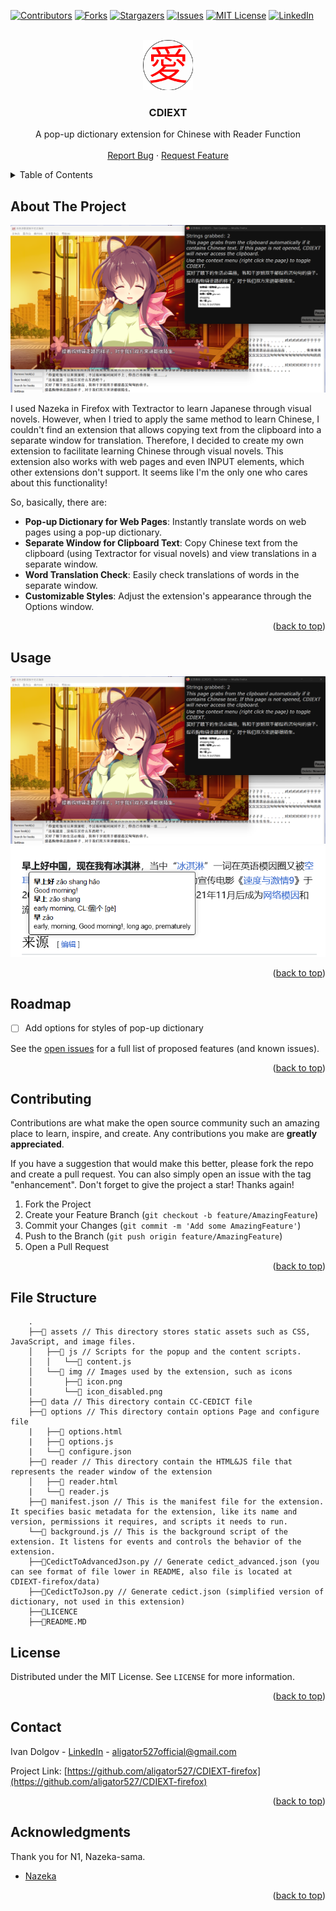 <!-- PROJECT SHIELDS -->
<!--
*** I'm using markdown "reference style" links for readability.
*** Reference links are enclosed in brackets [ ] instead of parentheses ( ).
*** See the bottom of this document for the declaration of the reference variables
*** for contributors-url, forks-url, etc. This is an optional, concise syntax you may use.
*** https://www.markdownguide.org/basic-syntax/#reference-style-links
-->
[![Contributors][contributors-shield]][contributors-url]
[![Forks][forks-shield]][forks-url]
[![Stargazers][stars-shield]][stars-url]
[![Issues][issues-shield]][issues-url]
[![MIT License][license-shield]][license-url]
[![LinkedIn][linkedin-shield]][linkedin-url]



<!-- PROJECT LOGO -->
<br />
<div align="center">
  <a href="https://github.com/othneildrew/Best-README-Template">
    <img src="assets/img/icon.png" alt="Logo" width="80" height="80">
  </a>

  <h3 align="center">CDIEXT</h3>

  <p align="center">
    A pop-up dictionary extension for Chinese with Reader Function
    <br />    
    <br />
    <a href="https://github.com/aligator527/CDIEXT-firefox/issues/new?labels=bug&template=bug-report---.md">Report Bug</a>
    ·
    <a href="https://github.com/aligator527/CDIEXT-firefox/issues/new?labels=enhancement&template=feature-request---.md">Request Feature</a>
  </p>
</div>



<!-- TABLE OF CONTENTS -->
<details>
  <summary>Table of Contents</summary>
  <ol>
    <li>
      <a href="#about-the-project">About The Project</a>
    </li>
    <li><a href="#usage">Usage</a></li>
    <li><a href="#roadmap">Roadmap</a></li>
    <li><a href="#contributing">Contributing</a></li>
    <li><a href="#license">License</a></li>
    <li><a href="#contact">Contact</a></li>
    <li><a href="#acknowledgments">Acknowledgments</a></li>
  </ol>
</details>



<!-- ABOUT THE PROJECT -->
## About The Project

[![Game Screen Shot][game-screenshot]](https://example.com)

I used Nazeka in Firefox with Textractor to learn Japanese through visual novels. However, when I tried to apply the same method to learn Chinese, I couldn't find an extension that allows copying text from the clipboard into a separate window for translation. Therefore, I decided to create my own extension to facilitate learning Chinese through visual novels. This extension also works with web pages and even INPUT elements, which other extensions don't support. It seems like I'm the only one who cares about this functionality!

So, basically, there are:
 - **Pop-up Dictionary for Web Pages**: Instantly translate words on web pages using a pop-up dictionary.
 - **Separate Window for Clipboard Text**: Copy Chinese text from the clipboard (using Textractor for visual novels) and view translations in a separate window.
 - **Word Translation Check**: Easily check translations of words in the separate window.
 - **Customizable Styles**: Adjust the extension's appearance through the Options window.

<p align="right">(<a href="#readme-top">back to top</a>)</p>

<!-- USAGE EXAMPLES -->
## Usage

![Game Screen Shot][game-screenshot]
![WikiPedia Screen Shot][wikipedia-screenshot]

<p align="right">(<a href="#readme-top">back to top</a>)</p>



<!-- ROADMAP -->
## Roadmap

- [ ] Add options for styles of pop-up dictionary

See the [open issues](https://github.com/othneildrew/Best-README-Template/issues) for a full list of proposed features (and known issues).

<p align="right">(<a href="#readme-top">back to top</a>)</p>



<!-- CONTRIBUTING -->
## Contributing

Contributions are what make the open source community such an amazing place to learn, inspire, and create. Any contributions you make are **greatly appreciated**.

If you have a suggestion that would make this better, please fork the repo and create a pull request. You can also simply open an issue with the tag "enhancement".
Don't forget to give the project a star! Thanks again!

1. Fork the Project
2. Create your Feature Branch (`git checkout -b feature/AmazingFeature`)
3. Commit your Changes (`git commit -m 'Add some AmazingFeature'`)
4. Push to the Branch (`git push origin feature/AmazingFeature`)
5. Open a Pull Request

<p align="right">(<a href="#readme-top">back to top</a>)</p>

<!-- File Structure -->
## File Structure
```
    .
    ├──📕 assets // This directory stores static assets such as CSS, JavaScript, and image files.
    │   ├──📕 js // Scripts for the popup and the content scripts.
    │   │   └──📄 content.js
    │   └──📕 img // Images used by the extension, such as icons
    │       ├──📄 icon.png
    |       └──📄 icon_disabled.png
    ├──📕 data // This directory contain CC-CEDICT file
    ├──📕 options // This directory contain options Page and configure file
    |   ├──📄 options.html
    |   ├──📄 options.js
    |   └──📄 configure.json
    ├──📕 reader // This directory contain the HTML&JS file that represents the reader window of the extension
    │   ├──📄 reader.html
    |   └──📄 reader.js
    ├──📄 manifest.json // This is the manifest file for the extension. It specifies basic metadata for the extension, like its name and version, permissions it requires, and scripts it needs to run.
    └──📄 background.js // This is the background script of the extension. It listens for events and controls the behavior of the extension.
    ├──📄CedictToAdvancedJson.py // Generate cedict_advanced.json (you can see format of file lower in README, also file is located at CDIEXT-firefox/data)
    ├──📄CedictToJson.py // Generate cedict.json (simplified version of dictionary, not used in this extension)
    ├──📄LICENCE
    ├──📄README.MD
```



<!-- LICENSE -->
## License

Distributed under the MIT License. See `LICENSE` for more information.

<p align="right">(<a href="#readme-top">back to top</a>)</p>



<!-- CONTACT -->
## Contact

Ivan Dolgov - [LinkedIn](https://www.linkedin.com/in/aligator527/) - aligator527official@gmail.com

Project Link: [https://github.com/aligator527/CDIEXT-firefox](https://github.com/aligator527/CDIEXT-firefox)

<p align="right">(<a href="#readme-top">back to top</a>)</p>



<!-- ACKNOWLEDGMENTS -->
## Acknowledgments

Thank you for N1, Nazeka-sama.

* [Nazeka](https://github.com/wareya/nazeka)

<p align="right">(<a href="#readme-top">back to top</a>)</p>



<!-- MARKDOWN LINKS & IMAGES -->
<!-- https://www.markdownguide.org/basic-syntax/#reference-style-links -->
[contributors-shield]: https://img.shields.io/github/contributors/aligator527/CDIEXT-firefox.svg?style=for-the-badge
[contributors-url]: https://github.com/aligator527/CDIEXT-firefox/graphs/contributors
[forks-shield]: https://img.shields.io/github/forks/aligator527/CDIEXT-firefox.svg?style=for-the-badge
[forks-url]: https://github.com/aligator527/CDIEXT-firefox/network/members
[stars-shield]: https://img.shields.io/github/stars/aligator527/CDIEXT-firefox.svg?style=for-the-badge
[stars-url]: https://github.com/aligator527/CDIEXT-firefox/stargazers
[issues-shield]: https://img.shields.io/github/issues/aligator527/CDIEXT-firefox.svg?style=for-the-badge
[issues-url]: https://github.com/aligator527/CDIEXT-firefox/issues
[license-shield]: https://img.shields.io/github/license/aligator527/CDIEXT-firefox.svg?style=for-the-badge
[license-url]: https://github.com/aligator527/CDIEXT-firefox/blob/main/LICENSE
[linkedin-shield]: https://img.shields.io/badge/-LinkedIn-black.svg?style=for-the-badge&logo=linkedin&colorB=555
[linkedin-url]: https://linkedin.com/in/aligator527
[game-screenshot]: readme_assets/game.png
[wikipedia-screenshot]: readme_assets/wikipedia.png